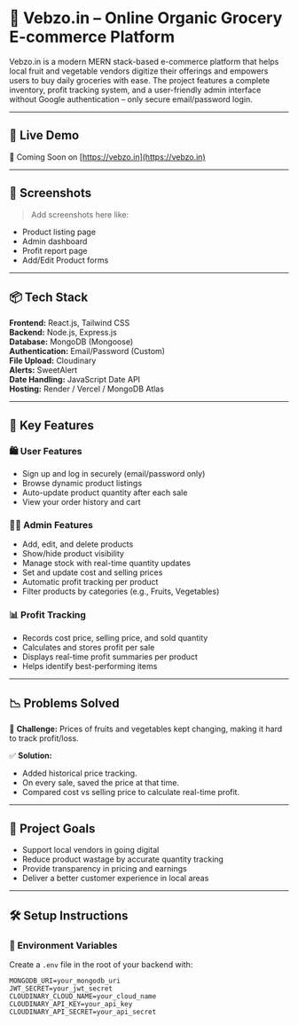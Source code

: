 # 🥦 Vebzo.in – Online Organic Grocery E-commerce Platform

Vebzo.in is a modern MERN stack-based e-commerce platform that helps local fruit and vegetable vendors digitize their offerings and empowers users to buy daily groceries with ease. The project features a complete inventory, profit tracking system, and a user-friendly admin interface without Google authentication – only secure email/password login.

---

## 🔗 Live Demo

🚀 Coming Soon on [https://vebzo.in](https://vebzo.in)

---

## 📸 Screenshots

> Add screenshots here like:
- Product listing page
- Admin dashboard
- Profit report page
- Add/Edit Product forms

---

## 📦 Tech Stack

**Frontend:** React.js, Tailwind CSS  
**Backend:** Node.js, Express.js  
**Database:** MongoDB (Mongoose)  
**Authentication:** Email/Password (Custom)  
**File Upload:** Cloudinary  
**Alerts:** SweetAlert  
**Date Handling:** JavaScript Date API  
**Hosting:** Render / Vercel / MongoDB Atlas  

---

## 🧩 Key Features

### 🛍️ User Features
- Sign up and log in securely (email/password only)
- Browse dynamic product listings
- Auto-update product quantity after each sale
- View your order history and cart

### 🧑‍💼 Admin Features
- Add, edit, and delete products
- Show/hide product visibility
- Manage stock with real-time quantity updates
- Set and update cost and selling prices
- Automatic profit tracking per product
- Filter products by categories (e.g., Fruits, Vegetables)

### 📊 Profit Tracking
- Records cost price, selling price, and sold quantity
- Calculates and stores profit per sale
- Displays real-time profit summaries per product
- Helps identify best-performing items

---

## 📉 Problems Solved

🧠 **Challenge:** Prices of fruits and vegetables kept changing, making it hard to track profit/loss.

✅ **Solution:**  
- Added historical price tracking.
- On every sale, saved the price at that time.
- Compared cost vs selling price to calculate real-time profit.

---

## 🚀 Project Goals

- Support local vendors in going digital
- Reduce product wastage by accurate quantity tracking
- Provide transparency in pricing and earnings
- Deliver a better customer experience in local areas

---

## 🛠️ Setup Instructions

### 🔐 Environment Variables
Create a `.env` file in the root of your backend with:

```env
MONGODB_URI=your_mongodb_uri
JWT_SECRET=your_jwt_secret
CLOUDINARY_CLOUD_NAME=your_cloud_name
CLOUDINARY_API_KEY=your_api_key
CLOUDINARY_API_SECRET=your_api_secret
